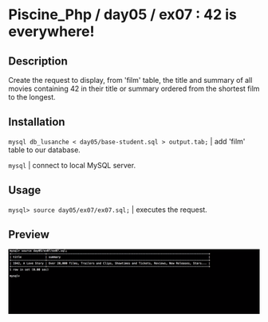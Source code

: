 # Piscine_Php / day05 / ex07 : 42 is everywhere!

## Description
Create the request to display, from 'film' table, the title and summary of all movies containing 42 in their title or summary ordered from the shortest film to the longest.

## Installation
`mysql db_lusanche < day05/base-student.sql > output.tab;` | add 'film' table to our database.

`mysql` | connect to local MySQL server.

## Usage
`mysql> source day05/ex07/ex07.sql;` | executes the request.

## Preview
<img src="../../resources/images/everywhere.png" width="1200">

